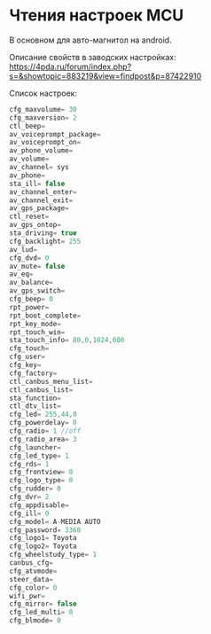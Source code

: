 # Чтения настроек MCU
В основном для авто-магнитол на android. 

Описание свойств в заводских настройках: https://4pda.ru/forum/index.php?s=&showtopic=883219&view=findpost&p=87422910

Список настроек:
```javascript
cfg_maxvolume= 30
cfg_maxversion= 2
ctl_beep=
av_voiceprompt_package=
av_voiceprompt_on=
av_phone_volume=
av_volume=
av_channel= sys
av_phone= 
sta_ill= false
av_channel_enter=
av_channel_exit=
av_gps_package=
ctl_reset=
av_gps_ontop=
sta_driving= true
cfg_backlight= 255
av_lud=
cfg_dvd= 0
av_mute= false
av_eq= 
av_balance= 
av_gps_switch= 
cfg_beep= 0
rpt_power= 
rpt_boot_complete= 
rpt_key_mode= 
rpt_touch_win= 
sta_touch_info= 80,0,1024,600
cfg_touch= 
cfg_user= 
cfg_key= 
cfg_factory= 
ctl_canbus_menu_list= 
ctl_canbus_list= 
sta_function= 
ctl_dtv_list= 
cfg_led= 255,44,0
cfg_powerdelay= 0
cfg_radio= 1 //off
cfg_radio_area= 3 
cfg_launcher= 
cfg_led_type= 1
cfg_rds= 1
cfg_frontview= 0
cfg_logo_type= 0
cfg_rudder= 0
cfg_dvr= 2
cfg_appdisable= 
cfg_ill= 0
cfg_model= A-MEDIA AUTO
cfg_password= 3368
cfg_logo1= Toyota
cfg_logo2= Toyota
cfg_wheelstudy_type= 1
canbus_cfg= 
cfg_atvmode= 
steer_data= 
cfg_color= 0
wifi_pwr= 
cfg_mirror= false
cfg_led_multi= 0
cfg_blmode= 0
```